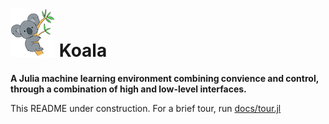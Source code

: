 # ![](logo.png) Koala

**A Julia machine learning environment combining convience and control, through a combination of high and low-level interfaces.**

This README under construction. For a brief tour, run [docs/tour.jl](docs/tour.jl) 
